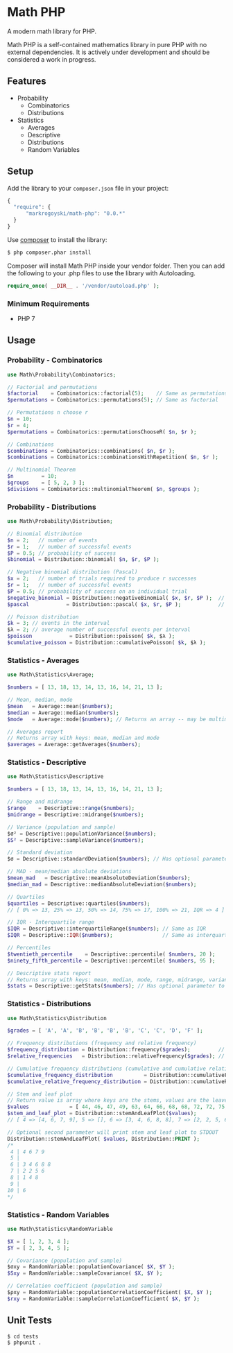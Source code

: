 Math PHP
=====================

A modern math library for PHP.

Math PHP is a self-contained mathematics library in pure PHP with no external dependencies. It is actively under development and should be considered a work in progress.

Features
--------
 * Probability
     * Combinatorics
     * Distributions
 * Statistics
     * Averages
     * Descriptive
     * Distributions
     * Random Variables

Setup
-----

 Add the library to your `composer.json` file in your project:

```javascript
{
  "require": {
      "markrogoyski/math-php": "0.0.*"
  }
}
```

Use [composer](http://getcomposer.org) to install the library:

```bash
$ php composer.phar install
```

Composer will install Math PHP inside your vendor folder. Then you can add the following to your
.php files to use the library with Autoloading.

```php
require_once( __DIR__ . '/vendor/autoload.php' );
```

### Minimum Requirements
 * PHP 7

Usage
-----

### Probability - Combinatorics
```php
use Math\Probability\Combinatorics;

// Factorial and permutations
$factorial    = Combinatorics::factorial(5);    // Same as permutations
$permutations = Combinatorics::permutations(5); // Same as factorial

// Permutations n choose r
$n = 10;
$r = 4;
$permutations = Combinatorics::permutationsChooseR( $n, $r );

// Combinations
$combinations = Combinatorics::combinations( $n, $r );
$combinations = Combinatorics::combinationsWithRepetition( $n, $r );

// Multinomial Theorem
$n         = 10;
$groups    = [ 5, 2, 3 ];
$divisions = Combinatorics::multinomialTheorem( $n, $groups );
```

### Probability - Distributions
```php
use Math\Probability\Distribution;

// Binomial distribution
$n = 2;   // number of events
$r = 1;   // number of successful events
$P = 0.5; // probability of success
$binomial = Distribution::binomial( $n, $r, $P );

// Negative binomial distribution (Pascal)
$x = 2;   // number of trials required to produce r successes
$r = 1;   // number of successful events
$P = 0.5; // probability of success on an individual trial
$negative_binomial = Distribution::negativeBinomial( $x, $r, $P );  // Same as pascal
$pascal            = Distribution::pascal( $x, $r, $P );            // Same as negative binomial

// Poisson distribution
$k = 3; // events in the interval
$λ = 2; // average number of successful events per interval
$poisson            = Distribution::poisson( $k, $λ );
$cumulative_poisson = Distribution::cumulativePoisson( $k, $λ );
```

### Statistics - Averages
```php
use Math\Statistics\Average;

$numbers = [ 13, 18, 13, 14, 13, 16, 14, 21, 13 ];

// Mean, median, mode
$mean   = Average::mean($numbers);
$median = Average::median($numbers);
$mode   = Average::mode($numbers); // Returns an array -- may be multimodal

// Averages report
// Returns array with keys: mean, median and mode
$averages = Average::getAverages($numbers);
```

### Statistics - Descriptive
```php
use Math\Statistics\Descriptive

$numbers = [ 13, 18, 13, 14, 13, 16, 14, 21, 13 ];

// Range and midrange
$range    = Descriptive::range($numbers);
$midrange = Descriptive::midrange($numbers);

// Variance (population and sample)
$σ² = Descriptive::populationVariance($numbers);
$S² = Descriptive::sampleVariance($numbers);

// Standard deviation
$σ = Descriptive::standardDeviation($numbers); // Has optional parameter to set population or sample variance

// MAD - mean/median absolute deviations
$mean_mad   = Descriptive::meanAbsoluteDeviation($numbers);
$median_mad = Descriptive::medianAbsoluteDeviation($numbers);

// Quartiles
$quartiles = Descriptive::quartiles($numbers);
// [ 0% => 13, 25% => 13, 50% => 14, 75% => 17, 100% => 21, IQR => 4 ]

// IQR - Interquartile range
$IQR = Descriptive::interquartileRange($numbers); // Same as IQR
$IQR = Descriptive::IQR($numbers);                // Same as interquartileRange

// Percentiles
$twentieth_percentile    = Descriptive::percentile( $numbers, 20 );
$ninety_fifth_percentile = Descriptive::percentile( $numbers, 95 );

// Descriptive stats report
// Returns array with keys: mean, median, mode, range, midrange, variance, standard deviation, mean_mad, median_mad, quartiles
$stats = Descriptive::getStats($numbers); // Has optional parameter to set population or sample variance
```
### Statistics - Distributions
```php
use Math\Statistics\Distribution

$grades = [ 'A', 'A', 'B', 'B', 'B', 'B', 'C', 'C', 'D', 'F' ];

// Frequency distributions (frequency and relative frequency)
$frequency_distribution = Distribution::frequency($grades);         // [ A => 2,   B => 4,   C => 2,   D => 1,   F => 1   ]
$relative_frequencies   = Distribution::relativeFrequency($grades); // [ A => 0.2, B => 0.4, C => 0.2, D => 0.1, F => 0.1 ]

// Cumulative frequency distributions (cumulative and cumulative relative)
$cumulative_frequency_distribution          = Distribution::cumulativeFrequency($grades);         // [ A => 2,   B => 6,   C => 8,   D => 9,   F => 10  ]
$cumulative_relative_frequency_distribution = Distribution::cumulativeRelativeFrequency($grades); // [ A => 0.2, B => 0.6, C => 0.8, D => 0.9, F => 1   ]

// Stem and leaf plot
// Return value is array where keys are the stems, values are the leaves
$values             = [ 44, 46, 47, 49, 63, 64, 66, 68, 68, 72, 72, 75, 76, 81, 84, 88, 106 ];
$stem_and_leaf_plot = Distribution::stemAndLeafPlot($values);
// [ 4 => [4, 6, 7, 9], 5 => [], 6 => [3, 4, 6, 8, 8], 7 => [2, 2, 5, 6], 8 => [1, 4, 8], 9 => [], 10 => [6] ]

// Optional second parameter will print stem and leaf plot to STDOUT
Distribution::stemAndLeafPlot( $values, Distribution::PRINT );
/*
 4 | 4 6 7 9
 5 |
 6 | 3 4 6 8 8
 7 | 2 2 5 6
 8 | 1 4 8
 9 |
10 | 6
*/
```

### Statistics - Random Variables
```php
use Math\Statistics\RandomVariable

$X = [ 1, 2, 3, 4 ];
$Y = [ 2, 3, 4, 5 ];

// Covariance (population and sample)
$σxy = RandomVariable::populationCovariance( $X, $Y );
$Sxy = RandomVariable::sampleCovariance( $X, $Y );

// Correlation coefficient (population and sample)
$ρxy = RandomVariable::populationCorrelationCoefficient( $X, $Y );
$rxy = RandomVariable::sampleCorrelationCoefficient( $X, $Y );
```

Unit Tests
----------

```bash
$ cd tests
$ phpunit .
```